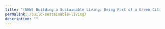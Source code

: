 ```yaml
---
title: "(NEW) Building a Sustainable Living: Being Part of a Green Citizenry"
permalink: /build-sustainable-living/
description: ""
---
```

